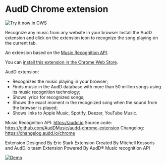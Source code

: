 # AudD Chrome extension
<a target="_blank" href="https://audd.app/chrome">![Try it now in CWS](https://audd.io/images/chrome-store.png "Click here to install this extension from the Chrome Web Store")</a>

Recognize any music from any website in your browser
Install the AudD extension and click on the extension icon to recognize the song playing on the current tab.

An extension based on the [Music Recognition API](https://audd.io).

You can [install this extension in the Chrome Web Store](https://audd.app/chrome).

AudD extension:
- Recognizes the music playing in your browser;
- Finds music in the AudD database with more than 50 million songs using its music recognition technology;
- Shows lyrics for recognized songs;
- Shows the exact moment in the recognized song when the sound from the browser is played;
- Shows links to Apple Music, Spotify, Deezer, YouTube Music.

Music Recognition API: https://audd.io
Source code: https://github.com/AudDMusic/audd-chrome-extension
Changelog: https://changelog.audd.io/chrome

Extension Designed By Eric Stark
Extension Created By Mitchell Kossoris and AudD.io team
Extension Powered By AudD® Music recognition API

[![Demo](https://img.youtube.com/vi/8vALeslLQjs/0.jpg)](https://www.youtube.com/watch?v=8vALeslLQjs)

